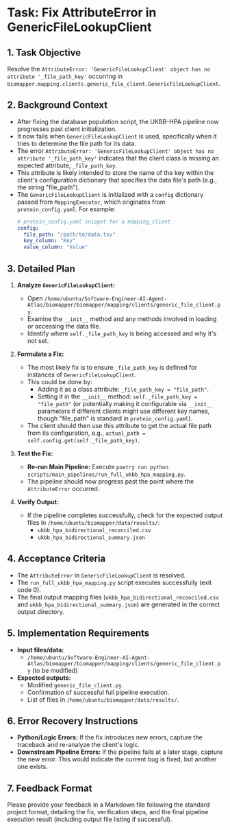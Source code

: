 # Task: Fix AttributeError in GenericFileLookupClient

## 1. Task Objective
Resolve the `AttributeError: 'GenericFileLookupClient' object has no attribute '_file_path_key'` occurring in `biomapper.mapping.clients.generic_file_client.GenericFileLookupClient`.

## 2. Background Context
- After fixing the database population script, the UKBB-HPA pipeline now progresses past client initialization.
- It now fails when `GenericFileLookupClient` is used, specifically when it tries to determine the file path for its data.
- The error `AttributeError: 'GenericFileLookupClient' object has no attribute '_file_path_key'` indicates that the client class is missing an expected attribute, `_file_path_key`.
- This attribute is likely intended to store the name of the key within the client's configuration dictionary that specifies the data file's path (e.g., the string "file_path").
- The `GenericFileLookupClient` is initialized with a `config` dictionary passed from `MappingExecutor`, which originates from `protein_config.yaml`. For example:
  ```yaml
  # protein_config.yaml snippet for a mapping_client
  config:
    file_path: "/path/to/data.tsv"
    key_column: "Key"
    value_column: "Value"
  ```

## 3. Detailed Plan

1.  **Analyze `GenericFileLookupClient`:**
    *   Open `/home/ubuntu/Software-Engineer-AI-Agent-Atlas/biomapper/biomapper/mapping/clients/generic_file_client.py`.
    *   Examine the `__init__` method and any methods involved in loading or accessing the data file.
    *   Identify where `self._file_path_key` is being accessed and why it's not set.

2.  **Formulate a Fix:**
    *   The most likely fix is to ensure `_file_path_key` is defined for instances of `GenericFileLookupClient`.
    *   This could be done by:
        *   Adding it as a class attribute: `_file_path_key = "file_path"`.
        *   Setting it in the `__init__` method: `self._file_path_key = "file_path"` (or potentially making it configurable via `__init__` parameters if different clients might use different key names, though "file_path" is standard in `protein_config.yaml`).
    *   The client should then use this attribute to get the actual file path from its configuration, e.g., `actual_path = self.config.get(self._file_path_key)`.

3.  **Test the Fix:**
    *   **Re-run Main Pipeline:** Execute `poetry run python scripts/main_pipelines/run_full_ukbb_hpa_mapping.py`.
    *   The pipeline should now progress past the point where the `AttributeError` occurred.

4.  **Verify Output:**
    *   If the pipeline completes successfully, check for the expected output files in `/home/ubuntu/biomapper/data/results/`:
        *   `ukbb_hpa_bidirectional_reconciled.csv`
        *   `ukbb_hpa_bidirectional_summary.json`

## 4. Acceptance Criteria

*   The `AttributeError` in `GenericFileLookupClient` is resolved.
*   The `run_full_ukbb_hpa_mapping.py` script executes successfully (exit code 0).
*   The final output mapping files (`ukbb_hpa_bidirectional_reconciled.csv` and `ukbb_hpa_bidirectional_summary.json`) are generated in the correct output directory.

## 5. Implementation Requirements

*   **Input files/data:**
    *   `/home/ubuntu/Software-Engineer-AI-Agent-Atlas/biomapper/biomapper/mapping/clients/generic_file_client.py` (to be modified)
*   **Expected outputs:**
    *   Modified `generic_file_client.py`.
    *   Confirmation of successful full pipeline execution.
    *   List of files in `/home/ubuntu/biomapper/data/results/`.

## 6. Error Recovery Instructions

*   **Python/Logic Errors:** If the fix introduces new errors, capture the traceback and re-analyze the client's logic.
*   **Downstream Pipeline Errors:** If the pipeline fails at a later stage, capture the new error. This would indicate the current bug is fixed, but another one exists.

## 7. Feedback Format

Please provide your feedback in a Markdown file following the standard project format, detailing the fix, verification steps, and the final pipeline execution result (including output file listing if successful).
